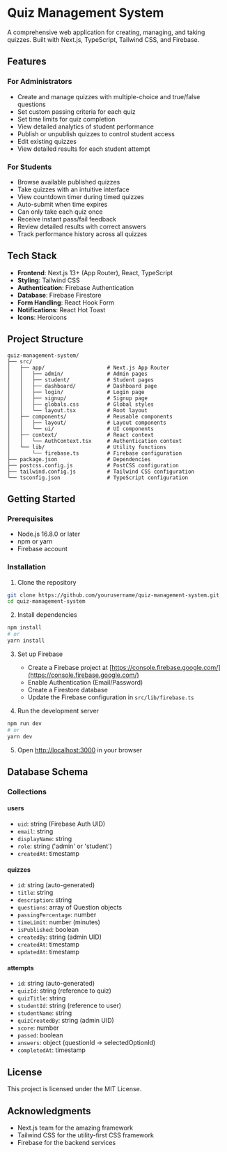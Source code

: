 # Quiz Management System

A comprehensive web application for creating, managing, and taking quizzes. Built with Next.js, TypeScript, Tailwind CSS, and Firebase.

## Features

### For Administrators
- Create and manage quizzes with multiple-choice and true/false questions
- Set custom passing criteria for each quiz
- Set time limits for quiz completion
- View detailed analytics of student performance
- Publish or unpublish quizzes to control student access
- Edit existing quizzes
- View detailed results for each student attempt

### For Students
- Browse available published quizzes
- Take quizzes with an intuitive interface
- View countdown timer during timed quizzes
- Auto-submit when time expires
- Can only take each quiz once
- Receive instant pass/fail feedback
- Review detailed results with correct answers
- Track performance history across all quizzes

## Tech Stack

- **Frontend**: Next.js 13+ (App Router), React, TypeScript
- **Styling**: Tailwind CSS
- **Authentication**: Firebase Authentication
- **Database**: Firebase Firestore
- **Form Handling**: React Hook Form
- **Notifications**: React Hot Toast
- **Icons**: Heroicons

## Project Structure

```
quiz-management-system/
├── src/
│   ├── app/                    # Next.js App Router
│   │   ├── admin/              # Admin pages
│   │   ├── student/            # Student pages
│   │   ├── dashboard/          # Dashboard page
│   │   ├── login/              # Login page
│   │   ├── signup/             # Signup page
│   │   ├── globals.css         # Global styles
│   │   └── layout.tsx          # Root layout
│   ├── components/             # Reusable components
│   │   ├── layout/             # Layout components
│   │   └── ui/                 # UI components
│   ├── context/                # React context
│   │   └── AuthContext.tsx     # Authentication context
│   └── lib/                    # Utility functions
│       └── firebase.ts         # Firebase configuration
├── package.json                # Dependencies
├── postcss.config.js           # PostCSS configuration
├── tailwind.config.js          # Tailwind CSS configuration
└── tsconfig.json               # TypeScript configuration
```

## Getting Started

### Prerequisites

- Node.js 16.8.0 or later
- npm or yarn
- Firebase account

### Installation

1. Clone the repository
```bash
git clone https://github.com/yourusername/quiz-management-system.git
cd quiz-management-system
```

2. Install dependencies
```bash
npm install
# or
yarn install
```

3. Set up Firebase
   - Create a Firebase project at [https://console.firebase.google.com/](https://console.firebase.google.com/)
   - Enable Authentication (Email/Password)
   - Create a Firestore database
   - Update the Firebase configuration in `src/lib/firebase.ts`

4. Run the development server
```bash
npm run dev
# or
yarn dev
```

5. Open [http://localhost:3000](http://localhost:3000) in your browser

## Database Schema

### Collections

#### users
- `uid`: string (Firebase Auth UID)
- `email`: string
- `displayName`: string
- `role`: string ('admin' or 'student')
- `createdAt`: timestamp

#### quizzes
- `id`: string (auto-generated)
- `title`: string
- `description`: string
- `questions`: array of Question objects
- `passingPercentage`: number
- `timeLimit`: number (minutes)
- `isPublished`: boolean
- `createdBy`: string (admin UID)
- `createdAt`: timestamp
- `updatedAt`: timestamp

#### attempts
- `id`: string (auto-generated)
- `quizId`: string (reference to quiz)
- `quizTitle`: string
- `studentId`: string (reference to user)
- `studentName`: string
- `quizCreatedBy`: string (admin UID)
- `score`: number
- `passed`: boolean
- `answers`: object (questionId -> selectedOptionId)
- `completedAt`: timestamp

## License

This project is licensed under the MIT License.

## Acknowledgments

- Next.js team for the amazing framework
- Tailwind CSS for the utility-first CSS framework
- Firebase for the backend services
